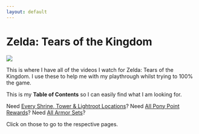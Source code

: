 ```yaml
---
layout: default
---
```

# Zelda: Tears of the Kingdom
<img src="https://www.zeldadungeon.net/wp-content/uploads/2023/05/Tears-of-the-Kingdom-Official-Art.jpg">

This is where I have all of the videos I watch for Zelda: Tears of the Kingdom. I use these to help me with my playthrough whilst trying to 100% the game.

This is my **Table of Contents** so I can easily find what I am looking for.

Need <a href="./botw-totk/totk/allshrinelighttower.html">Every Shrine, Tower & Lightroot Locations</a>?
Need <a href="./botw-totk/totk/allponypoints.html">All Pony Point Rewards</a>?
Need <a href="./botw-totk/totk/all-armor.html">All Armor Sets</a>?

Click on those to go to the respective pages.